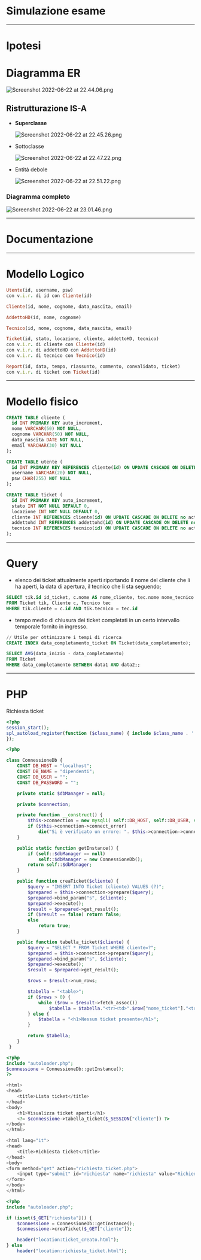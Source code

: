 # Simulazione esame

---

# Ipotesi

> 
> 

# Diagramma ER

![Screenshot 2022-06-22 at 22.44.06.png](../../Esame%20di%20Stato%20-%20Terza%20prova%20-%205Ai%20IIS%20Silva%20Ricci%20b95bc3258db24c59bbc78eba1beb1a1c/Simulazione%20esame%20fa91afca8c0c450a81c1d6442ed0c628/Screenshot_2022-06-22_at_22.44.06.png)

## Ristrutturazione IS-A

- **Superclasse**
    
    ![Screenshot 2022-06-22 at 22.45.26.png](../../Esame%20di%20Stato%20-%20Terza%20prova%20-%205Ai%20IIS%20Silva%20Ricci%20b95bc3258db24c59bbc78eba1beb1a1c/Simulazione%20esame%20fa91afca8c0c450a81c1d6442ed0c628/Screenshot_2022-06-22_at_22.45.26.png)
    
- Sottoclasse
    
    ![Screenshot 2022-06-22 at 22.47.22.png](../../Esame%20di%20Stato%20-%20Terza%20prova%20-%205Ai%20IIS%20Silva%20Ricci%20b95bc3258db24c59bbc78eba1beb1a1c/Simulazione%20esame%20fa91afca8c0c450a81c1d6442ed0c628/Screenshot_2022-06-22_at_22.47.22.png)
    
- Entità debole
    
    ![Screenshot 2022-06-22 at 22.51.22.png](../../Esame%20di%20Stato%20-%20Terza%20prova%20-%205Ai%20IIS%20Silva%20Ricci%20b95bc3258db24c59bbc78eba1beb1a1c/Simulazione%20esame%20fa91afca8c0c450a81c1d6442ed0c628/Screenshot_2022-06-22_at_22.51.22.png)
    

### Diagramma completo

![Screenshot 2022-06-22 at 23.01.46.png](../../Esame%20di%20Stato%20-%20Terza%20prova%20-%205Ai%20IIS%20Silva%20Ricci%20b95bc3258db24c59bbc78eba1beb1a1c/Simulazione%20esame%20fa91afca8c0c450a81c1d6442ed0c628/Screenshot_2022-06-22_at_23.01.46.png)

---

# Documentazione

> 
> 

---

# Modello Logico

```ruby
Utente(id, username, psw)
con v.i.r. di id con Cliente(id)

Cliente(id, nome, cognome, data_nascita, email)

AddettoHD(id, nome, cognome)

Tecnico(id, nome, cognome, data_nascita, email)

Ticket(id, stato, locazione, cliente, addettoHD, tecnico)
con v.i.r. di cliente con Cliente(id)
con v.i.r. di addettoHD con AddettoHD(id)
con v.i.r. di tecnico con Tecnico(id)

Report(id, data, tempo, riassunto, commento, convalidato, ticket)
con v.i.r. di ticket con Ticket(id)
```

---

# Modello fisico

```sql
CREATE TABLE cliente (
  id INT PRIMARY KEY auto_increment, 
  nome VARCHAR(50) NOT NULL, 
  cognome VARCHAR(50) NOT NULL, 
  data_nascita DATE NOT NULL, 
  email VARCHAR(30) NOT NULL
);

CREATE TABLE utente (
  id INT PRIMARY KEY REFERENCES cliente(id) ON UPDATE CASCADE ON DELETE no action, 
  username VARCHAR(20) NOT NULL, 
  psw CHAR(255) NOT NULL
);

CREATE TABLE ticket (
  id INT PRIMARY KEY auto_increment, 
  stato INT NOT NULL DEFAULT 0, 
  locazione INT NOT NULL DEFAULT 0, 
  cliente INT REFERENCES cliente(id) ON UPDATE CASCADE ON DELETE no action, 
  addettohd INT REFERENCES addettohd(id) ON UPDATE CASCADE ON DELETE no action, 
  tecnico INT REFERENCES tecnico(id) ON UPDATE CASCADE ON DELETE no action
);
```

---

# Query

- elenco dei ticket attualmente aperti riportando il nome del cliente che li ha aperti, la data di apertura, il tecnico che li sta seguendo;

```sql
SELECT tik.id id_ticket, c.nome AS nome_cliente, tec.nome nome_tecnico
FROM Ticket tik, Cliente c, Tecnico tec
WHERE tik.cliente = c.id AND tik.tecnico = tec.id
```

- tempo medio di chiusura dei ticket completati in un certo intervallo temporale fornito in ingresso.

```sql
// Utile per ottimizzare i tempi di ricerca
CREATE INDEX data_completamento_ticket ON Ticket(data_completamento);

SELECT AVG(data_inizio - data_completamento) 
FROM Ticket
WHERE data_completamento BETWEEN data1 AND data2;;
```

---

# PHP

Richiesta ticket 

```php
<?php
session_start();
spl_autoload_register(function ($class_name) { include $class_name . '.php';
});
```

```php
<?php

class ConnessioneDb {
    CONST DB_HOST = "localhost";
    CONST DB_NAME = "dipendenti";
    CONST DB_USER = "";
    CONST DB_PASSWORD = "";

    private static $dbManager = null;

    private $connection;

    private function __construct() {
        $this->connection = new mysqli( self::DB_HOST, self::DB_USER, self::DB_PASSWORD, self::DB_NAME);
        if ($this->connection->connect_error)
            die("Si è verificato un errore: ". $this->connection->connect_error);
    }

    public static function getInstance() {
        if (self::$dbManager == null)
            self::$dbManager = new ConnessioneDb();
        return self::$dbManager;
    }

    public function creaTicket($cliente) {
        $query = "INSERT INTO Ticket (cliente) VALUES (?)";
        $prepared = $this->connection->prepare($query);
        $prepared->bind_param("s", $cliente);
        $prepared->execute();
        $result = $prepared->get_result();
        if ($result == false) return false;
        else
            return true;
    }

    public function tabella_ticket($cliente) {
        $query = "SELECT * FROM Ticket WHERE cliente=?";
        $prepared = $this->connection->prepare($query);
        $prepared->bind_param("s", $cliente);
        $prepared->execute();
        $result = $prepared->get_result();

        $rows = $result->num_rows;

        $tabella = "<table>";
        if ($rows > 0) {
            while ($row = $result->fetch_assoc())
                $tabella = $tabella."<tr><td>".$row["nome_ticket"]."<tr><td>";
        } else {
            $tabella = "<h1>Nessun ticket presente</h1>";
        }

        return $tabella;
    }
 }
```

```php
<?php
include "autoloader.php";
$connessione = ConnessioneDb::getInstance();
?>

<html>
<head>
    <title>Lista ticket</title>
</head>
<body>
    <h1>Visualizza ticket aperti</h1>
    <?= $connessione->tabella_ticket($_SESSION["cliente"]) ?>
</body>
</html>
```

```php
<html lang="it">
<head>
    <title>Richiesta ticket</title>
</head>
<body>
<form method="get" action="richiesta_ticket.php">
    <input type="submit" id="richiesta" name="richiesta" value="Richiedi ticket">
</form>
</body>
</html>
```

```php
<?php
include "autoloader.php";

if (isset($_GET["richiesta"])) {
    $connessione = ConnessioneDb::getInstance();
    $connessione->creaTicket($_GET["cliente"]);

    header("location:ticket_creato.html");
} else
    header("location:richiesta_ticket.html");
```
